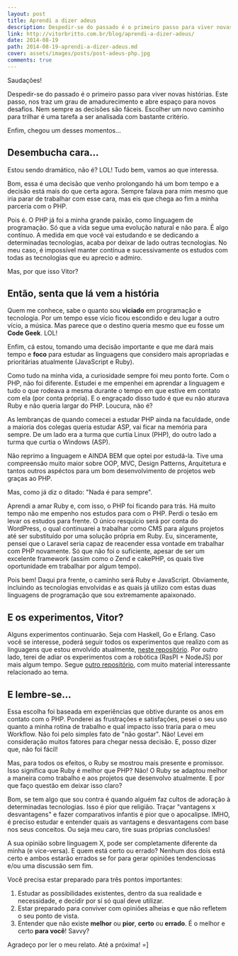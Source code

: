 ```yaml
---
layout: post
title: Aprendi a dizer adeus
description: Despedir-se do passado é o primeiro passo para viver novas histórias. Este passo, nos traz um grau de amadurecimento e abre espaço para novos desafios. Nem sempre as decisões são fáceis. Escolher um novo caminho para trilhar é uma tarefa a ser analisada com bastante critério.
link: http://vitorbritto.com.br/blog/aprendi-a-dizer-adeus/
date: 2014-08-19
path: 2014-08-19-aprendi-a-dizer-adeus.md
cover: assets/images/posts/post-adeus-php.jpg
comments: true
---
```


Saudações!

Despedir-se do passado é o primeiro passo para viver novas histórias. Este passo, nos traz um grau de amadurecimento e abre espaço para novos desafios. Nem sempre as decisões são fáceis. Escolher um novo caminho para trilhar é uma tarefa a ser analisada com bastante critério.

Enfim, chegou um desses momentos…

## Desembucha cara...

Estou sendo dramático, não é? LOL! Tudo bem, vamos ao que interessa.

Bom, essa é uma decisão que venho prolongando há um bom tempo e a decisão está mais do que certa agora. Sempre falava para mim mesmo que iria parar de trabalhar com esse cara, mas eis que chega ao fim a minha parceria com o PHP.

Pois é. O PHP já foi a minha grande paixão, como linguagem de programação. Só que a vida segue uma evolução natural e não para. É algo contínuo. A medida em que você vai estudando e se dedicando a determinadas tecnologias, acaba por deixar de lado outras tecnologias. No meu caso, é impossível manter contínua e sucessivamente os estudos com todas as tecnologias que eu aprecio e admiro.

Mas, por que isso Vitor?

## Então, senta que lá vem a história

Quem me conhece, sabe o quanto sou **viciado** em programação e tecnologia. Por um tempo esse vício ficou escondido e deu lugar a outro vício, a música. Mas parece que o destino queria mesmo que eu fosse um **Code Geek**. LOL!

Enfim, cá estou, tomando uma decisão importante e que me dará mais tempo e **foco** para estudar as linguagens que considero mais apropriadas e prioritárias atualmente (JavaScript e Ruby).

Como tudo na minha vida, a curiosidade sempre foi meu ponto forte. Com o PHP, não foi diferente. Estudei e me empenhei em aprendar a linguagem e tudo o que rodeava a mesma durante o tempo em que estive em contato com ela (por conta própria). E o engraçado disso tudo é que eu não aturava Ruby e não queria largar do PHP. Loucura, não é?

As lembranças de quando comecei a estudar PHP ainda na faculdade, onde a maioria dos colegas queria estudar ASP, vai ficar na memória para sempre. De um lado era a turma que curtia Linux (PHP), do outro lado a turma que curtia o Windows (ASP).

Não reprimo a linguagem e AINDA BEM que optei por estudá-la. Tive uma compreensão muito maior sobre OOP, MVC, Design Patterns, Arquitetura e tantos outros aspéctos para um bom desenvolvimento de projetos web graças ao PHP.

Mas, como já diz o ditado: "Nada é para sempre".

Aprendi a amar Ruby e, com isso, o PHP foi ficando para trás. Há muito tempo não me empenho nos estudos para com o PHP. Perdi o tesão em levar os estudos para frente. O único resquício será por conta do WordPress, o qual continuarei a trabalhar como CMS para alguns projetos até ser substituído por uma solução própria em Ruby. Eu, sinceramente, pensei que o Laravel seria capaz de reacender essa vontade em trabalhar com PHP novamente. Só que não foi o suficiente, apesar de ser um excelente framework (assim como o Zend e cakePHP, os quais tive oportunidade em trabalhar por algum tempo).

Pois bem! Daqui pra frente, o caminho será Ruby e JavaScript. Obviamente, incluindo as tecnologias envolvidas e as quais já utilizo com estas duas linguagens de programação que sou extremamente apaixonado.

## E os experimentos, Vitor?

Alguns experimentos continuarão. Seja com Haskell, Go e Erlang. Caso você se interesse, poderá seguir todos os experimentos que realizo com as linguagens que estou envolvido atualmente, [neste repositório](https://github.com/vitorbritto/labs). Por outro lado, terei de adiar os experimentos com a robótica (RasPI + NodeJS) por mais algum tempo. Segue [outro repositório](https://github.com/vitorbritto/robotscripts), com muito material interessante relacionado ao tema.

## E lembre-se...

Essa escolha foi baseada em experiências que obtive durante os anos em contato com o PHP. Ponderei as frustrações e satisfações, pesei o seu uso quanto a minha rotina de trabalho e qual impacto isso traria para o meu Workflow. Não foi pelo simples fato de "não gostar". Não! Levei em consideração muitos fatores para chegar nessa decisão. E, posso dizer que, não foi fácil!

Mas, para todos os efeitos, o Ruby se mostrou mais presente e promissor. Isso significa que Ruby é melhor que PHP? Não! O Ruby se adaptou melhor a maneira como trabalho e aos projetos que desenvolvo atualmente. E por que faço questão em deixar isso claro?

Bom, se tem algo que sou contra é quando alguém faz cultos de adoração à determinadas tecnologias. Isso é pior que religião. Traçar "vantagens x desvantagens" e fazer comparativos infantis é pior que o apocalipse. IMHO, é preciso estudar e entender quais as vantagens e desvantagens com base nos seus conceitos. Ou seja meu caro, tire suas próprias conclusões!

A sua opinião sobre linguagem X, pode ser completamente diferente da minha (e vice-versa). E quem está certo ou errado? Nenhum dos dois está certo e ambos estarão errados se for para gerar opiniões tendenciosas e/ou uma discussão sem fim.

Você precisa estar preparado para três pontos importantes:

1. Estudar as possibilidades existentes, dentro da sua realidade e necessidade, e decidir por sí só qual deve utilizar.
2. Estar preparado para conviver com opiniões alheias e que não refletem o seu ponto de vista.
3. Entender que não existe **melhor** ou **pior**, **certo** ou **errado**. É o melhor e certo **para você**! Savvy?

Agradeço por ler o meu relato. Até a próxima! =]
